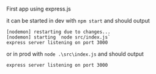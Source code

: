 First app using express.js

it can be started in dev with `npm start` and should output 

```
[nodemon] restarting due to changes...
[nodemon] starting `node src/index.js`
express server listening on port 3000
```

or in prod with `node .\src\index.js` and should output

```
express server listening on port 3000
```

